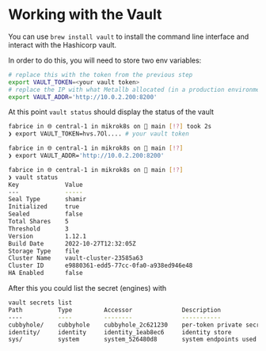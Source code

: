 # Working with the Vault

You can use `brew install vault` to install the command line interface and interact with the Hashicorp vault.

In order to do this, you will need to store two env variables:

```bash
# replace this with the token from the previous step
export VAULT_TOKEN=<your vault token>
# replace the IP with what Metallb allocated (in a production environment this should be fixed with the "loadBalancerIP:" value in the helm values)
export VAULT_ADDR='http://10.0.2.200:8200'
```

At this point `vault status` should display the status of the vault

```bash
fabrice in 🌐 central-1 in mikrok8s on  main [!?] took 2s
❯ export VAULT_TOKEN=hvs.7Ol.... # your vault token

fabrice in 🌐 central-1 in mikrok8s on  main [!?]
❯ export VAULT_ADDR='http://10.0.2.200:8200'

fabrice in 🌐 central-1 in mikrok8s on  main [!?]
❯ vault status
Key             Value
---             -----
Seal Type       shamir
Initialized     true
Sealed          false
Total Shares    5
Threshold       3
Version         1.12.1
Build Date      2022-10-27T12:32:05Z
Storage Type    file
Cluster Name    vault-cluster-23585a63
Cluster ID      e9880361-edd5-77cc-0fa0-a938ed946e48
HA Enabled      false
```

After this you could list the secret (engines) with

```bash
vault secrets list
Path          Type         Accessor              Description
----          ----         --------              -----------
cubbyhole/    cubbyhole    cubbyhole_2c621230    per-token private secret storage
identity/     identity     identity_1eab8ec6     identity store
sys/          system       system_526480d8       system endpoints used for control, policy and debugging
```